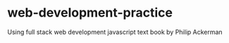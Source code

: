 # web-development-practice
Using full stack web development javascript text book by Philip Ackerman
